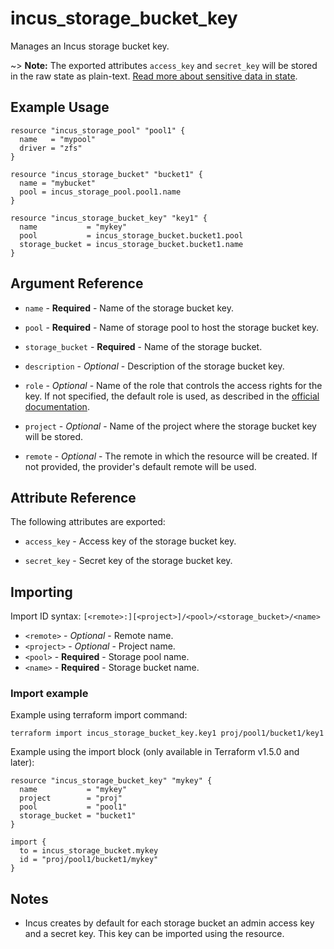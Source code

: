 # incus_storage_bucket_key

Manages an Incus storage bucket key.

~> **Note:** The exported attributes `access_key` and `secret_key` will be stored in the raw state as plain-text. [Read more about sensitive data in state](https://www.terraform.io/language/state/sensitive-data).

## Example Usage

```hcl
resource "incus_storage_pool" "pool1" {
  name   = "mypool"
  driver = "zfs"
}

resource "incus_storage_bucket" "bucket1" {
  name = "mybucket"
  pool = incus_storage_pool.pool1.name
}

resource "incus_storage_bucket_key" "key1" {
  name           = "mykey"
  pool           = incus_storage_bucket.bucket1.pool
  storage_bucket = incus_storage_bucket.bucket1.name
}
```

## Argument Reference

* `name` - **Required** - Name of the storage bucket key.

* `pool` - **Required** - Name of storage pool to host the storage bucket key.

* `storage_bucket` - **Required** - Name of the storage bucket.

* `description` - *Optional* - Description of the storage bucket key.

* `role` - *Optional* - Name of the role that controls the access rights for the
  key. If not specified, the default role is used, as described in the [official documentation](https://linuxcontainers.org/incus/docs/main/howto/storage_buckets/#manage-storage-bucket-keys).

* `project` - *Optional* - Name of the project where the storage bucket key will be stored.

* `remote` - *Optional* - The remote in which the resource will be created. If
  not provided, the provider's default remote will be used.


## Attribute Reference

The following attributes are exported:

* `access_key` - Access key of the storage bucket key.

* `secret_key` - Secret key of the storage bucket key.

## Importing

Import ID syntax: `[<remote>:][<project>]/<pool>/<storage_bucket>/<name>`

* `<remote>` - *Optional* - Remote name.
* `<project>` - *Optional* - Project name.
* `<pool>` - **Required** - Storage pool name.
* `<name>` - **Required** - Storage bucket name.

### Import example

Example using terraform import command:

```shell
terraform import incus_storage_bucket_key.key1 proj/pool1/bucket1/key1
```

Example using the import block (only available in Terraform v1.5.0 and later):

```hcl
resource "incus_storage_bucket_key" "mykey" {
  name           = "mykey"
  project        = "proj"
  pool           = "pool1"
  storage_bucket = "bucket1"
}

import {
  to = incus_storage_bucket.mykey
  id = "proj/pool1/bucket1/mykey"
}
```

## Notes

* Incus creates by default for each storage bucket an admin access key
  and a secret key. This key can be imported using the resource.
